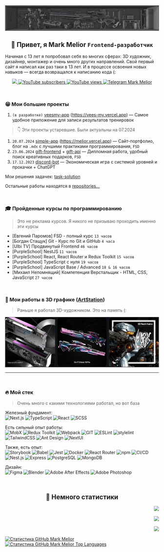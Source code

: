 ![](https://github.com/MarkMelior/MarkMelior/blob/main/banner.jpg)

<h2 align="center">👋 Привет, я Mark Melior <code>Frontend-разработчик</code></h2>

Начиная с 13 лет я попробовал себя во многих сферах: 3D художник, дизайнер, монтажер и очень много других направлений. Свой первый сайт я написал как раз таки в 13 лет. И в процессе освоения новых навыков — всегда возвращался к написанию кода (:

<p align="center">
  <a href="https://codeium.com/profile/MarkMelior" align="center">
    <img src="https://img.shields.io/badge/Codeium-09B6A2?style=for-the-badge&logo=Codeium&logoColor=white" />
  </a>
  <a href="https://www.youtube.com/@MarkMelior?sub_confirmation=1" target="_blank">
    <img alt="YouTube subscribers" title="Subscribe to my YouTube channel" src="https://custom-icon-badges.demolab.com/youtube/channel/subscribers/UCrS1fiU-_ImctQ-MDdfLoRA?color=e93535&label=SUBSCRIBE&logo=video&logoColor=white&style=for-the-badge&labelColor=ff3636"/>
  </a>
  <a href="https://www.youtube.com/@MarkMelior?sub_confirmation=1" target="_blank">
    <img alt="YouTube views" title="YouTube channel total views" src="https://custom-icon-badges.demolab.com/youtube/channel/views/UCrS1fiU-_ImctQ-MDdfLoRA?color=%23df863d&logo=eye&logoColor=white&style=for-the-badge&labelColor=E68C40"/>
  </a>
    <a href="https://t.me/MarkMelior" target="_blank">
    <img alt="Telegram Mark Melior" title="Write me" src="https://img.shields.io/badge/Telegram-26A5E4?style=for-the-badge&logo=telegram&logoColor=white"/>
  </a>
</p>

⠀

### 😁 Мои большие проекты

1. `(в разработке)` [veesmy-app](https://github.com/MarkMelior/veesmy-app) (https://vees-my.vercel.app) — Самое удобное приложение для записи результатов тренировок


> 👇 Эти проекты устаревшие. Были актуальны на 07.2024

1. `20.07.2024` [simple-app](https://github.com/MarkMelior/simple-app) (https://melior.vercel.app) — Сайт-портфолио, блог на `.mdx` с лучшими практиками программирования, `FSD`
2. `23.06.2024` [gift-frontend](https://github.com/MarkMelior/Gift-Frontend) + [gift-api](https://github.com/MarkMelior/Gift-Backend) — Дипломная работа, удобный поиск креативных подарков, `FSD`
3. `17.12.2023` [discord-bot](https://github.com/MarkMelior/Discord-Melior-Bot) — Экономическая игра с системой уровней и прокачки + ChatGPT


Мои решения задачек: [task-solution](https://github.com/MarkMelior/Task-Solution)

Остальные работы находятся в [repositories...](https://github.com/MarkMelior?tab=repositories)

⠀

### 🎓 Пройденные курсы по программированию

> Это не реклама курсов. Я никого не призываю проходить именно эти курсы

- [Евгений Паромов] FSD - полный курс `13 часов`
- [Богдан Стащук] Git - Курс по Git и GitHub `4 часа`
- [Ulbi TV] Продвинутый Frontend `46 часов`
- [PurpleSchool] NestJS `11 часов`
- [PurpleSchool] React, React Router и Redux Toolkit `15 часов`
- [PurpleSchool] TypeScript с нуля `19 часов`
- [PurpleSchool] JavaScript Base / Advanced `18 & 16 часов`
- [Михаил Непомнящий] Компетенция Верстальщик - HTML, CSS, JavaScript `27 часов`

⠀

### 👀 Мои работы в 3D графике ([ArtStation](https://www.artstation.com/MarkMelior))

> Раньше я работал 3D-художником. Это на память (:

[![](https://github.com/MarkMelior/MarkMelior/blob/main/3d-works.jpg)](https://www.artstation.com/MarkMelior)

---

⠀

### 🔥 Мой стек

> Очень много с какими технологиями работал, но вот база

Железный фундамент:  
![Next.js](https://img.shields.io/badge/Next.js-000?logo=nextdotjs&logoColor=fff&style=for-the-badge)
![TypeScript](https://img.shields.io/badge/TypeScript-007ACC?style=for-the-badge&logo=typescript&logoColor=white)
![React](https://img.shields.io/badge/React-20232A?style=for-the-badge&logo=react&logoColor=61DAFB)
![SCSS](https://img.shields.io/badge/Scss-CC6699?style=for-the-badge&logo=sass&logoColor=white)

Есть сильный опыт работы:  
![MobX](https://img.shields.io/badge/MobX-FF9955?style=for-the-badge&logo=MobX&logoColor=white)
![Redux Toolkit](https://img.shields.io/badge/Redux_Toolkit-593D88?style=for-the-badge&logo=redux&logoColor=white)
![Webpack](https://img.shields.io/badge/Webpack-8DD6F9?style=for-the-badge&logo=webpack&logoColor=black)
![GIT](https://img.shields.io/badge/GIT-E44C30?style=for-the-badge&logo=git&logoColor=white)
![ESLint](https://img.shields.io/badge/ESLint-4B32C3?style=for-the-badge&logo=ESLint&logoColor=white)
![stylelint](https://img.shields.io/badge/stylelint-263238?style=for-the-badge&logo=stylelint&logoColor=white)
![TailwindCSS](https://img.shields.io/badge/Tailwind_CSS-38B2AC?style=for-the-badge&logo=tailwind-css&logoColor=white)
![Ant Design](https://img.shields.io/badge/Ant%20Design-0170FE?style=for-the-badge&logo=Ant%20Design&logoColor=white)
![NextUI](https://img.shields.io/badge/NextUI-000000?style=for-the-badge&logo=NextUI&logoColor=white)

Также, есть опыт:  
![Storybook](https://img.shields.io/badge/Storybook-FF4785?style=for-the-badge&logo=Storybook&logoColor=white)
![Babel](https://img.shields.io/badge/Babel-F9DC3E?style=for-the-badge&logo=Babel&logoColor=black)
![Jest](https://img.shields.io/badge/Jest-323330?style=for-the-badge&logo=Jest&logoColor=white)
![Docker](https://img.shields.io/badge/docker-%230db7ed.svg?style=for-the-badge&logo=docker&logoColor=white)
![React Router](https://img.shields.io/badge/React_Router-CA4245?style=for-the-badge&logo=react-router&logoColor=white)
![npm](https://img.shields.io/badge/npm-CB3837?style=for-the-badge&logo=npm&logoColor=white)
![CI/CD](https://img.shields.io/badge/CI%20CD-000000?style=for-the-badge&logo=github%20actions&logoColor=white)
![Nest.js](https://img.shields.io/badge/nest.js-%23DD0031.svg?&style=for-the-badge&logo=nestjs&logoColor=white)
![Express](https://img.shields.io/badge/Express-000000?style=for-the-badge&logo=Express&logoColor=white)
![PostgreSQL](https://img.shields.io/badge/PostgreSQL-316192?style=for-the-badge&logo=postgresql&logoColor=white)
![MongoDB](https://img.shields.io/badge/MongoDB-4EA94B?style=for-the-badge&logo=mongodb&logoColor=white)

Дизайн:  
![Figma](https://img.shields.io/badge/Figma-F24E1E?style=for-the-badge&logo=figma&logoColor=white)
![Blender](https://img.shields.io/badge/blender-%23F5792A.svg?style=for-the-badge&logo=blender&logoColor=white)
![Adobe After Effects](https://img.shields.io/badge/after%20effects-CF96FD?style=for-the-badge&logo=Adobe%20after%20effects&logoColor=393665)
![Adobe Photoshop](https://img.shields.io/badge/Photoshop-31A8FF?style=for-the-badge&logo=Adobe%20Photoshop&logoColor=black)

⠀

<h2 align="center">💫 Немного статистики</h2>

<p align="right">
  <a href="http://www.github.com/MarkMelior" align="center">
    <img src="https://komarev.com/ghpvc/?username=MarkMelior&label=Profile%20views&color=0e75b6&style=flat" />
  </a>
</p>
<p align="right">
  <a href="https://codeium.com/profile/MarkMelior" align="center">
    <img src="https://codeium.com/badges/user/MarkMelior/autocomplete" />
  </a>
</p>
<p align="right">
  <a href="https://www.codewars.com/users/MarkMelior" align="center">
    <img src="https://www.codewars.com/users/MarkMelior/badges/large" />
  </a>
</p>
<!-- <p align="right">
  <a href="https://leetcode.com/u/MarkMelior" align="center">
    <img src="https://img.shields.io/badge/dynamic/json?style=for-the-badge&labelColor=black&color=%23ffa116&label=Solved&query=solvedOverTotal&url=https%3A%2F%2Fbadge.xyli.tech/%2Fapi%2Fusers%2FMarkMelior&logo=leetcode&logoColor=yellow" />
  </a>
</p> -->

<p align="left">
  <a href="http://www.github.com/MarkMelior" align="center">
    <img src="https://github-readme-streak-stats.herokuapp.com/?user=MarkMelior&stroke=ffffff&background=1c1917&ring=0891b2&fire=0891b2&currStreakNum=ffffff&currStreakLabel=0891b2&sideNums=ffffff&sideLabels=ffffff&dates=ffffff&hide_border=true" alt="Статистика GitHub Mark Melior" />
  </a>
  <br>
  <a href="https://github.com/MarkMelior" align="center">
    <img src="https://github-readme-stats.vercel.app/api/top-langs/?username=MarkMelior&langs_count=10&title_color=0891b2&text_color=ffffff&icon_color=0891b2&bg_color=1c1917&hide_border=true&locale=en&custom_title=Top%20%Languages" alt="Статистика GitHub Mark Melior Top Languages" />
  </a>
</p>
